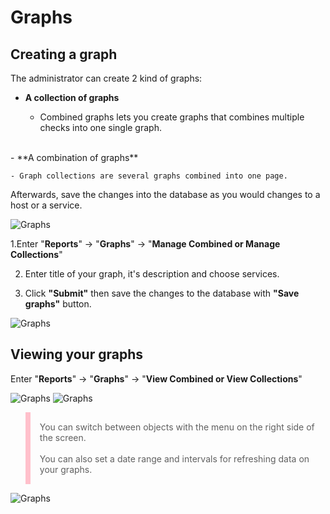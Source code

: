 # Graphs

## Creating a graph

The administrator can create 2 kind of graphs:

- **A collection of graphs**

    - Combined graphs lets you create graphs that combines multiple checks into one single graph.
<br>
- **A combination of graphs**

    - Graph collections are several graphs combined into one page.


Afterwards, save the changes into the database as you would changes to a host or a service. 

![Graphs](/media/06_00_03_01_graphs.png)

1.Enter "**Reports**" -> "**Graphs**" -> "**Manage Combined or Manage Collections**"

2. Enter title of your graph, it's description and choose services.

3. Click **"Submit"** then save the changes to the database with **"Save graphs"** button. 

![Graphs](/media/06_00_03_02_graphs.png)


## Viewing your graphs

Enter "**Reports**" -> "**Graphs**" -> "**View Combined or View Collections**"


![Graphs](/media/06_00_03_03_graphs.png)
![Graphs](/media/06_00_03_04_graphs.png)

<blockquote style="border-left: 8px solid pink; padding: 15px;">
You can switch between objects with the menu on the right side of the screen. 
<br></br>
You can also set a date range and intervals for refreshing data on your graphs. 
</blockquote>

![Graphs](/media/06_00_03_05_graphs.png)
